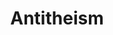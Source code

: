 ---
title: Antitheism
crosslinks:
- atheism
- Catholicism
- ExtremeAntitheism
- Christianity
- AlternativeLeft
---